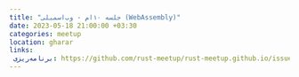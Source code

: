 ```yaml
---
title: "جلسه ۱۰‌ام - وب‌اسمبلی (WebAssembly)"
date: 2023-05-18 21:00:00 +03:30
categories: meetup 
location: gharar
links:
 برنامه‌ریزی: https://github.com/rust-meetup/rust-meetup.github.io/issues/11
---
```


